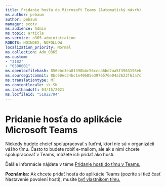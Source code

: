 ```yaml
---
title: Pridanie hosťa do Microsoft Teams (Automatický návrh)
ms.author: pebaum
author: pebaum
manager: scotv
ms.audience: Admin
ms.topic: article
ms.service: o365-administration
ROBOTS: NOINDEX, NOFOLLOW
localization_priority: Normal
ms.collection: Adm_O365
ms.custom:
- "3182"
- "6500001"
ms.openlocfilehash: 856ebc3ea01398b4c56ccca6bd2aa5f3963198eb
ms.sourcegitcommit: 8bc60ec34bc1e40685e3976576e04a2623f63a7c
ms.translationtype: MT
ms.contentlocale: sk-SK
ms.lasthandoff: 04/15/2021
ms.locfileid: "51822794"
---
```

# <a name="add-a-guest-to-microsoft-teams"></a>Pridanie hosťa do aplikácie Microsoft Teams

Niekedy budete chcieť spolupracovať s ľuďmi, ktorí nie sú v organizácii vášho tímu. Často to budete robiť e-mailom, ale ak s nimi chcete spolupracovať v Teams, môžete ich pridať ako hostí.

Ďalšie informácie nájdete v téme [Pridanie hostí do tímu v Teams.](https://support.office.com/article/add-guests-to-a-team-in-teams-fccb4fa6-f864-4508-bdde-256e7384a14f#ID0EAABAAA=Desktop)

**Poznámka:** Ak chcete pridať hosťa do aplikácie Teams (pozrite si tiež časť Nastavenie povolení hostí), musíte [byť vlastníkom tímu.](https://support.office.com/article/set-guest-permissions-for-channels-in-teams-4756c468-2746-4bfd-a582-736d55fcc169)